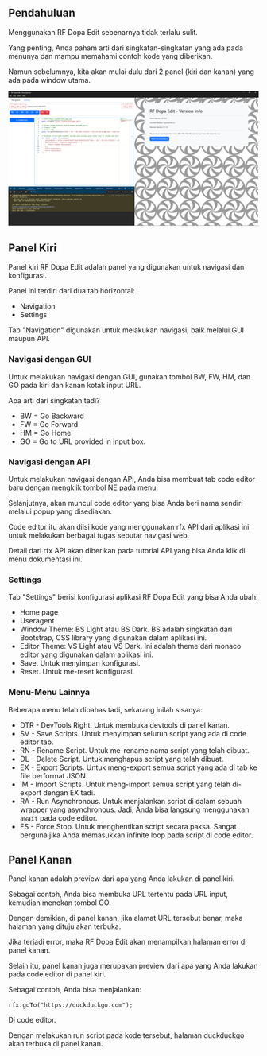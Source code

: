 ## Pendahuluan

Menggunakan RF Dopa Edit sebenarnya tidak terlalu sulit.

Yang penting, Anda paham arti dari singkatan-singkatan yang ada pada menunya dan mampu memahami contoh kode yang diberikan.

Namun sebelumnya, kita akan mulai dulu dari 2 panel (kiri dan kanan) yang ada pada window utama.

![Window Utama](./static/ss-0.png)

## Panel Kiri

Panel kiri RF Dopa Edit adalah panel yang digunakan untuk navigasi dan konfigurasi.

Panel ini terdiri dari dua tab horizontal:

-   Navigation
-   Settings

Tab "Navigation" digunakan untuk melakukan navigasi, baik melalui GUI maupun API.

### Navigasi dengan GUI

Untuk melakukan navigasi dengan GUI, gunakan tombol BW, FW, HM, dan GO pada kiri dan kanan kotak input URL.

Apa arti dari singkatan tadi?

-   BW = Go Backward
-   FW = Go Forward
-   HM = Go Home
-   GO = Go to URL provided in input box.

### Navigasi dengan API

Untuk melakukan navigasi dengan API, Anda bisa membuat tab code editor baru dengan mengklik tombol NE pada menu.

Selanjutnya, akan muncul code editor yang bisa Anda beri nama sendiri melalui popup yang disediakan.

Code editor itu akan diisi kode yang menggunakan rfx API dari aplikasi ini untuk melakukan berbagai tugas seputar navigasi web.

Detail dari rfx API akan diberikan pada tutorial API yang bisa Anda klik di menu dokumentasi ini.

### Settings

Tab "Settings" berisi konfigurasi aplikasi RF Dopa Edit yang bisa Anda ubah:

-   Home page
-   Useragent
-   Window Theme: BS Light atau BS Dark. BS adalah singkatan dari Bootstrap, CSS library yang digunakan dalam aplikasi ini.
-   Editor Theme: VS Light atau VS Dark. Ini adalah theme dari monaco editor yang digunakan dalam aplikasi ini.
-   Save. Untuk menyimpan konfigurasi.
-   Reset. Untuk me-reset konfigurasi.

### Menu-Menu Lainnya

Beberapa menu telah dibahas tadi, sekarang inilah sisanya:

-   DTR - DevTools Right. Untuk membuka devtools di panel kanan.
-   SV - Save Scripts. Untuk menyimpan seluruh script yang ada di code editor tab.
-   RN - Rename Script. Untuk me-rename nama script yang telah dibuat.
-   DL - Delete Script. Untuk menghapus script yang telah dibuat.
-   EX - Export Scripts. Untuk meng-export semua script yang ada di tab ke file berformat JSON.
-   IM - Import Scripts. Untuk meng-import semua script yang telah di-export dengan EX tadi.
-   RA - Run Asynchronous. Untuk menjalankan script di dalam sebuah wrapper yang asynchronous. Jadi, Anda bisa langsung menggunakan `await` pada code editor.
-   FS - Force Stop. Untuk menghentikan script secara paksa. Sangat berguna jika Anda memasukkan infinite loop pada script di code editor.

## Panel Kanan

Panel kanan adalah preview dari apa yang Anda lakukan di panel kiri.

Sebagai contoh, Anda bisa membuka URL tertentu pada URL input, kemudian menekan tombol GO.

Dengan demikian, di panel kanan, jika alamat URL tersebut benar, maka halaman yang dituju akan terbuka.

Jika terjadi error, maka RF Dopa Edit akan menampilkan halaman error di panel kanan.

Selain itu, panel kanan juga merupakan preview dari apa yang Anda lakukan pada code editor di panel kiri.

Sebagai contoh, Anda bisa menjalankan:

```
rfx.goTo("https://duckduckgo.com");
```

Di code editor.

Dengan melakukan run script pada kode tersebut, halaman duckduckgo akan terbuka di panel kanan.
